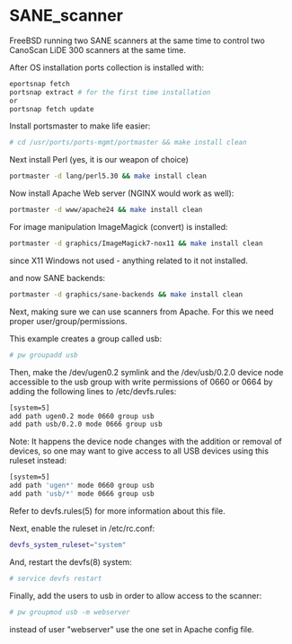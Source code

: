 # SANE_scanner
FreeBSD running two SANE scanners at the same time to control two CanoScan LiDE 300 scanners at the same time.

After OS installation ports collection is installed with:
```bash
eportsnap fetch
portsnap extract # for the first time installation
or
portsnap fetch update
```

Install portsmaster to make life easier:
```bash
# cd /usr/ports/ports-mgmt/portmaster && make install clean
```

Next install Perl (yes, it is our weapon of choice)
```bash
portmaster -d lang/perl5.30 && make install clean
```

Now install Apache Web server (NGINX would work as well):
```bash
portmaster -d www/apache24 && make install clean
```

For image manipulation ImageMagick (convert) is installed:
```bash
portmaster -d graphics/ImageMagick7-nox11 && make install clean
```

since X11 Windows not used - anything related to it not installed.

and now SANE backends:
```bash
portmaster -d graphics/sane-backends && make install clean
```

Next, making sure we can use scanners from Apache. For this we need proper user/group/permissions.

This example creates a group called usb:
```bash
# pw groupadd usb
```

Then, make the /dev/ugen0.2 symlink and the /dev/usb/0.2.0 device node accessible to the usb group with write permissions of 0660 or 0664 by adding the following lines to /etc/devfs.rules:
```bash
[system=5]
add path ugen0.2 mode 0660 group usb
add path usb/0.2.0 mode 0666 group usb
```

Note: It happens the device node changes with the addition or removal of devices, so one may want to give access to all USB devices using this ruleset instead:
```bash
[system=5]
add path 'ugen*' mode 0660 group usb
add path 'usb/*' mode 0666 group usb
```

Refer to devfs.rules(5) for more information about this file.

Next, enable the ruleset in /etc/rc.conf:
```bash
devfs_system_ruleset="system"
```

And, restart the devfs(8) system:
```bash
# service devfs restart
```

Finally, add the users to usb in order to allow access to the scanner:
```bash
# pw groupmod usb -m webserver
```

instead of user "webserver" use the one set in Apache config file.


